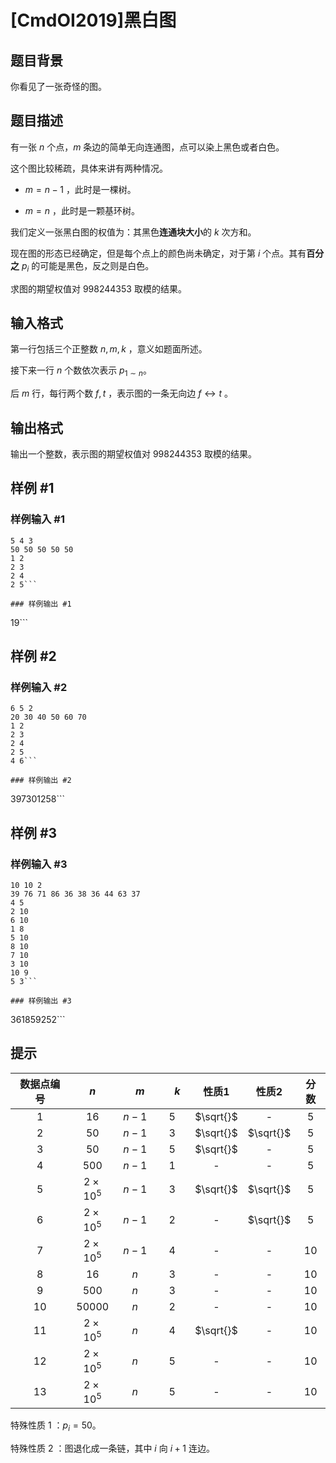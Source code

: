 # [CmdOI2019]黑白图

## 题目背景

你看见了一张奇怪的图。

## 题目描述

有一张 $n$ 个点，$m$ 条边的简单无向连通图，点可以染上黑色或者白色。

这个图比较稀疏，具体来讲有两种情况。

- $m=n-1$ ，此时是一棵树。

- $m=n$ ，此时是一颗基环树。

我们定义一张黑白图的权值为：其黑色**连通块大小**的 $k$ 次方和。

现在图的形态已经确定，但是每个点上的颜色尚未确定，对于第 $i$ 个点。其有**百分之** $p_i$ 的可能是黑色，反之则是白色。

求图的期望权值对 $998244353$ 取模的结果。

## 输入格式

第一行包括三个正整数 $n,m,k$ ，意义如题面所述。

接下来一行 $n$ 个数依次表示 $p_{1\sim n}$。

后 $m$ 行，每行两个数 $f,t$ ，表示图的一条无向边 $f\leftrightarrow t$ 。

## 输出格式

输出一个整数，表示图的期望权值对 $998244353$ 取模的结果。

## 样例 #1

### 样例输入 #1
```
5 4 3
50 50 50 50 50
1 2
2 3
2 4
2 5```

### 样例输出 #1

```
19```

## 样例 #2

### 样例输入 #2
```
6 5 2
20 30 40 50 60 70
1 2
2 3
2 4
2 5
4 6```

### 样例输出 #2

```
397301258```

## 样例 #3

### 样例输入 #3
```
10 10 2
39 76 71 86 36 38 36 44 63 37 
4 5
2 10
6 10
1 8
5 10
8 10
7 10
3 10
10 9
5 3```

### 样例输出 #3

```
361859252```

## 提示

| 数据点编号 | $n$ | 　$m$　 | 　$k$　 | 性质1 | 性质2 | 分数 |
| :--: | :--: | :--: | :--: | :--: | :--: | :--: |
| 1 | $16$ | $n-1$ | $5$ | $\sqrt{}$ | - | $5$ |
| 2 | $50$ | $n-1$ | $3$ | $\sqrt{}$ | $\sqrt{}$ | $5$ |
| 3 | $50$ | $n-1$ | $5$ | $\sqrt{}$ | - | $5$ |
| 4 | $500$ | $n-1$ | $1$ | - | - | $5$ |
| 5 | $2\times 10^5$ | $n-1$ | $3$ | $\sqrt{}$ | $\sqrt{}$ | $5$ |
| 6 | $2\times 10^5$ | $n-1$ | $2$ | - | $\sqrt{}$ | $5$ |
| 7 | $2\times 10^5$ | $n-1$ | $4$ | - | - | $10$ |
| 8 | $16$ | $n$ | $3$ | - | - | $10$ |
| 9 | $500$ | $n$ | $3$ | - | - | $10$ |
| 10 | $50000$ | $n$ | $2$ | - | - | $10$ |
| 11 | $2\times 10^5$ | $n$ | $4$ | $\sqrt{}$ | - | $10$ |
| 12 | $2\times 10^5$ | $n$ | $5$ | - | - | $10$ |
| 13 | $2\times 10^5$ | $n$ | $5$ | - | - | $10$ |

特殊性质 $1$ ：$p_i=50$。

特殊性质 $2$ ：图退化成一条链，其中 $i$ 向 $i+1$ 连边。
